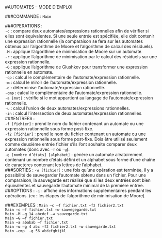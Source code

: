 #AUTOMATES – MODE D’EMPLOI  

###COMMANDE :
`Main`

###OPERATIONS :  
`-c` : compare deux automates/expressions rationnelles afin de vérifier si elles sont équivalentes. Si une seule entrée est spécifiée, elle doit contenir une expression rationnelle (la comparaison se fera sur les automates obtenus par l’algorithme de Moore et l’algorithme de calcul des résiduels).  
`-M` : applique l’algorithme de minimisation de Moore sur un automate.  
`-r` : applique l’algorithme de minimisation par le calcul des résiduels sur une expression rationnelle.  
`-G` : applique l’algorithme de Glushkov pour transformer une expression rationnelle en automate.  
`-cp` : calcul le complémentaire de l’automate/expression rationnelle.  
`-m` : calcul le miroir de l’automate/expression rationnelle.  
`-d` : déterminise l’automate/expression rationnelle.  
`-cmp` : calcul le complémentaire de l’automate/expression rationnelle.  
`-a [mot]` : vérifie si le mot appartient au langage de l’automate/expression rationnelle.  
`-u` : calcul l’union de deux automates/expressions rationnelles.  
`-in` : calcul l’intersection de deux automates/expression rationnelles.  
###ENTREES :  
`-f [fichier]` : prend le nom du fichier contenant un automate ou une expression rationnelle sous forme post-fixe.  
`-f2 [fichier]` : prend le nom du fichier contenant un automate ou une expression rationnelle sous forme post-fixe. Dois être utilisé seulement comme deuxième entrée fichier s’ils l’ont souhaite comparer deux automates (donc avec `–f` ou `–g`).  
`-g [nombre d’états] [alphabet]` : génère un automate aléatoirement contenant un nombre d’états défini et un alphabet sous forme d’une chaîne de caractères contenant les lettres de l’alphabet.  
###SORTIES :
`-w [fichier]` : une fois qu’une opération est terminée, il y a possibilité de sauvegarder l’automate obtenu dans un fichier. Pour une comparaison, la sauvegarde est réalisé que si les deux entrées sont bien équivalentes et sauvegarde l’automate minimal de la première entrée.  
###OPTIONS :
`-i` : affiche des informations supplémentaires pendant les opérations. (ex : les étapes de l’algorithme de minimisation de Moore).  

###EXEMPLES :
`Main –c –f fichier.txt –f2 fichier2.txt`  
`Main –c –f fichier.txt –w sauvegegarde.txt`  
`Main –M –g 14 abcdef –w sauvegarde.txt`  
`Main –G –f fichier.txt`  
`Main –a ababab –f fichier.txt`  
`Main –u –g 4 abc –f2 fichier2.txt –w sauvegarde.txt`  
`Main –cmp  -g 56 abdefghijkl`  

